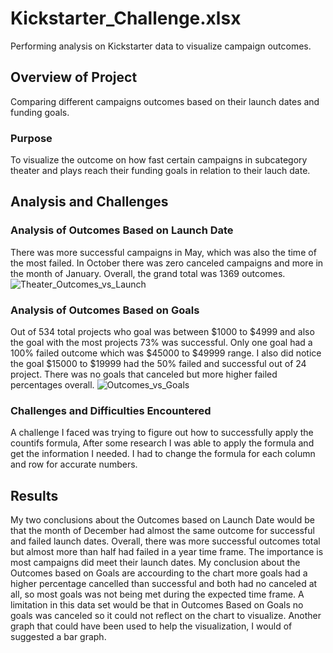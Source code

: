 # Kickstarter_Challenge.xlsx
Performing analysis on Kickstarter data to visualize campaign outcomes.
## Overview of Project
Comparing different campaigns outcomes based on their launch dates and funding goals.
### Purpose
To visualize the outcome on how fast certain campaigns in subcategory theater and plays reach their funding goals in relation to their lauch date.
## Analysis and Challenges
### Analysis of Outcomes Based on Launch Date
There was more successful campaigns in May, which was also the time of the most failed. In October there was zero canceled campaigns and more in the month of January. Overall, the grand total was 1369 outcomes.![Theater_Outcomes_vs_Launch](https://user-images.githubusercontent.com/101304672/159417568-c02d07ba-8fc9-46e6-b60e-159662c7db6e.png)
### Analysis of Outcomes Based on Goals
Out of 534 total projects who goal was between $1000 to $4999 and also the goal with the most projects 73% was successful. Only one goal had a 100% failed outcome which was $45000 to $49999 range. I also did notice the goal $15000 to $19999 had the 50% failed and successful out of 24 project. There was no goals that canceled but more higher failed percentages overall.
![Outcomes_vs_Goals](https://user-images.githubusercontent.com/101304672/159417514-5742b7ef-34ee-4399-a652-ce9c74243b38.png)
### Challenges and Difficulties Encountered
A challenge I faced was trying to figure out how to successfully apply the countifs formula, After some research I was able to apply the formula and get the information I needed. I had to change the formula for each column and row for accurate numbers.
## Results
My two conclusions about the Outcomes based on Launch Date would be that the month of December had almost the same outcome for successful and failed launch dates. Overall, there was more successful outcomes total but almost more than half had failed in a year time frame. The importance is most campaigns did meet their launch dates.
My conclusion about the Outcomes based on Goals are accourding to the chart more goals had a higher percentage cancelled than successful and both had no canceled at all, so most goals was not being met during the expected time frame.
A limitation in this data set would be that in Outcomes Based on Goals no goals was canceled so it could not reflect on the chart to visualize. 
Another graph that could have been used to help the visualization, I would of suggested a bar graph.
